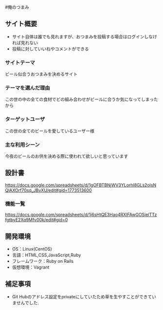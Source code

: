 #俺のつまみ

## サイト概要
- サイト自体は誰でも見れますが、おつまみを投稿する場合はログインしなければ見れない
- 投稿に対していいねやコメントができる


### サイトテーマ
ビール似合うおつまみを決めるサイト

### テーマを選んだ理由
この世の中の全ての食材でどの組み合わせがビールに合うか気になってしまったから

### ターゲットユーザ
この世の全てのビールを愛しているユーザー様

### 主な利用シーン
今夜のビールのお供を決める際に使われて欲しいと思っています

## 設計書
https://docs.google.com/spreadsheets/d/1gOFBTBNjWV3YLorhl8GLs2olsNQlAXOrf70sq_JBvXU/edit#gid=1773513600

### 機能一覧
https://docs.google.com/spreadsheets/d/1j6sHtQE3Hao4RXIFAwGOSielTTzfgtbyE2Xq9Mfv00k/edit#gid=0

## 開発環境
- OS：Linux(CentOS)
- 言語：HTML,CSS,JavaScript,Ruby
- フレームワーク：Ruby on Rails
- 仮想環境：Vagrant

## 補足事項
- Git Hubのアドレス設定をprivateにしていたため草を生やすことができていませんでした.